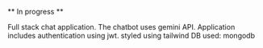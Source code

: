 ** In progress ** 

Full stack chat application.
The chatbot uses gemini API.
Application includes authentication using jwt.
styled using tailwind
DB used: mongodb
